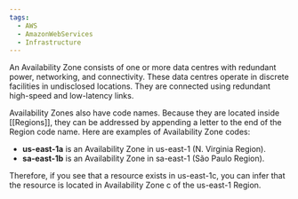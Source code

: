 ```yaml
---
tags:
  - AWS
  - AmazonWebServices
  - Infrastructure
---
```

An Availability Zone consists of one or more data centres with redundant power, networking, and connectivity. These data centres operate in discrete facilities in undisclosed locations. They are connected using redundant high-speed and low-latency links.

Availability Zones also have code names. Because they are located inside [[Regions]], they can be addressed by appending a letter to the end of the Region code name. Here are examples of Availability Zone codes:

- **us-east-1a** is an Availability Zone in us-east-1 (N. Virginia Region).
- **sa-east-1b** is an Availability Zone in sa-east-1 (São Paulo Region).

Therefore, if you see that a resource exists in us-east-1c, you can infer that the resource is located in Availability Zone c of the us-east-1 Region.


